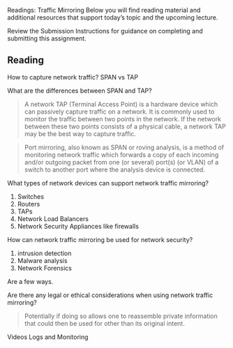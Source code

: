 Readings: Traffic Mirroring
Below you will find reading material and additional resources that support today’s topic and the upcoming lecture.

Review the Submission Instructions for guidance on completing and submitting this assignment.

## Reading

How to capture network traffic? SPAN vs TAP

What are the differences between SPAN and TAP?
>A network TAP (Terminal Access Point) is a hardware device which can passively capture traffic on a network. It is commonly used to monitor the traffic between two points in the network. If the network between these two points consists of a physical cable, a network TAP may be the best way to capture traffic.

>Port mirroring, also known as SPAN or roving analysis, is a method of monitoring network traffic which forwards a copy of each incoming and/or outgoing packet from one (or several) port(s) (or VLAN) of a switch to another port where the analysis device is connected. 

What types of network devices can support network traffic mirroring?

1) Switches
2) Routers
3) TAPs
4) Network Load Balancers
5) Network Security Appliances like firewalls

How can network traffic mirroring be used for network security?
1) intrusion detection
2) Malware analysis
3) Network Forensics

Are a few ways.

Are there any legal or ethical considerations when using network traffic mirroring?
> Potentially if doing so allows one to reassemble private information that could then be used for other than its original intent.

Videos
Logs and Monitoring
